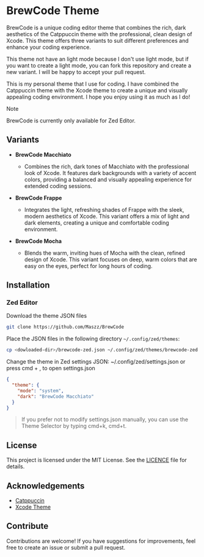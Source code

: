 # BrewCode Theme

BrewCode is a unique coding editor theme that combines the rich, dark aesthetics of the Catppuccin theme with the professional, clean design of Xcode. This theme offers three variants to suit different preferences and enhance your coding experience.

This theme not have an light mode because I don't use light mode, but if you want to create a light mode, you can fork this repository and create a new variant. I will be happy to accept your pull request.

This is my personal theme that I use for coding. I have combined the Catppuccin theme with the Xcode theme to create a unique and visually appealing coding environment. I hope you enjoy using it as much as I do!

> [!NOTE]
> BrewCode is currently only available for Zed Editor.

## Variants

- **BrewCode Macchiato**

  - Combines the rich, dark tones of Macchiato with the professional look of Xcode. It features dark backgrounds with a variety of accent colors, providing a balanced and visually appealing experience for extended coding sessions.

- **BrewCode Frappe**

  - Integrates the light, refreshing shades of Frappe with the sleek, modern aesthetics of Xcode. This variant offers a mix of light and dark elements, creating a unique and comfortable coding environment.

- **BrewCode Mocha**
  - Blends the warm, inviting hues of Mocha with the clean, refined design of Xcode. This variant focuses on deep, warm colors that are easy on the eyes, perfect for long hours of coding.

## Installation

### Zed Editor

Download the theme JSON files

```bash
git clone https://github.com/Maszz/BrewCode
```

Place the JSON files in the following directory `~/.config/zed/themes`:

```bash
cp <dowloaded-dir>/brewcode-zed.json ~/.config/zed/themes/brewcode-zed.json
```

Change the theme in Zed settings JSON: ~/.config/zed/settings.json or press cmd + , to open settings.json

```json
{
  "theme": {
    "mode": "system",
    "dark": "BrewCode Macchiato"
  }
}
```

> If you prefer not to modify settings.json manually, you can use the Theme Selector by typing cmd+k, cmd+t.

## License

This project is licensed under the MIT License. See the [LICENCE](./LICENCE) file for details.

## Acknowledgements

- [Catppuccin](https://github.com/catppuccin/zed/tree/main)
- [Xcode Theme](https://github.com/MateoCerquetella/xcode-theme)

## Contribute

Contributions are welcome! If you have suggestions for improvements, feel free to create an issue or submit a pull request.
